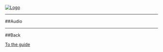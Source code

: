 [![Logo]({{{rel_path}}}images/logo.png)]({{{rel_path}}}index.html#guide)

---

##Audio

---

##Back

[To the guide]({{{rel_path}}}index.html#guide)

<br/><br/><br/>
<br/><br/><br/>